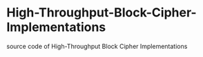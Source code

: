 # High-Throughput-Block-Cipher-Implementations
source code of High-Throughput Block Cipher Implementations
